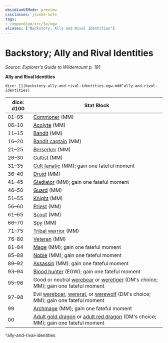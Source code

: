 ```yaml
---
obsidianUIMode: preview
cssclasses: json5e-note
tags:
- compendium/src/5e/egw
aliases: ["Backstory; Ally and Rival Identities"]
---
```

# Backstory; Ally and Rival Identities
*Source: Explorer's Guide to Wildemount p. 191* 

**Ally and Rival Identities**

`dice: [](backstory-ally-and-rival-identities-egw.md#^ally-and-rival-identities)`

| dice: d100 | Stat Block |
|------------|------------|
| 01–05 | [Commoner](2-Mechanics/CLI/bestiary/humanoid/commoner.md) (MM) |
| 06–10 | [Acolyte](2-Mechanics/CLI/bestiary/humanoid/acolyte.md) (MM) |
| 11–15 | [Bandit](2-Mechanics/CLI/bestiary/humanoid/bandit.md) (MM) |
| 16–20 | [Bandit captain](2-Mechanics/CLI/bestiary/humanoid/bandit-captain.md) (MM) |
| 21–25 | [Berserker](2-Mechanics/CLI/bestiary/humanoid/berserker.md) (MM) |
| 26–30 | [Cultist](2-Mechanics/CLI/bestiary/humanoid/cultist.md) (MM) |
| 31–35 | [Cult fanatic](2-Mechanics/CLI/bestiary/humanoid/cult-fanatic.md) (MM); gain one fateful moment |
| 36–40 | [Druid](2-Mechanics/CLI/bestiary/humanoid/druid.md) (MM) |
| 41–45 | [Gladiator](2-Mechanics/CLI/bestiary/humanoid/gladiator.md) (MM); gain one fateful moment |
| 46–50 | [Guard](2-Mechanics/CLI/bestiary/humanoid/guard.md) (MM) |
| 51–55 | [Knight](2-Mechanics/CLI/bestiary/humanoid/knight.md) (MM) |
| 56–60 | [Priest](2-Mechanics/CLI/bestiary/humanoid/priest.md) (MM) |
| 61–65 | [Scout](2-Mechanics/CLI/bestiary/humanoid/scout.md) (MM) |
| 66–70 | [Spy](2-Mechanics/CLI/bestiary/humanoid/spy.md) (MM) |
| 71–75 | [Tribal warrior](2-Mechanics/CLI/bestiary/humanoid/tribal-warrior.md) (MM) |
| 76–80 | [Veteran](2-Mechanics/CLI/bestiary/humanoid/veteran.md) (MM) |
| 81–84 | [Mage](2-Mechanics/CLI/bestiary/humanoid/mage.md) (MM); gain one fateful moment |
| 85–88 | [Noble](2-Mechanics/CLI/bestiary/humanoid/noble.md) (MM); gain one fateful moment |
| 89–92 | [Assassin](2-Mechanics/CLI/bestiary/humanoid/assassin.md) (MM); gain one fateful moment |
| 93–94 | [Blood hunter](2-Mechanics/CLI/bestiary/humanoid/blood-hunter-egw.md) (EGW); gain one fateful moment |
| 95–96 | Good or neutral [werebear](2-Mechanics/CLI/bestiary/humanoid/werebear.md) or [weretiger](2-Mechanics/CLI/bestiary/humanoid/weretiger.md) (DM's choice; MM); gain one fateful moment |
| 97–98 | Evil [wereboar](2-Mechanics/CLI/bestiary/humanoid/wereboar.md), [wererat](2-Mechanics/CLI/bestiary/humanoid/wererat.md), or [werewolf](2-Mechanics/CLI/bestiary/humanoid/werewolf.md) (DM's choice; MM); gain one fateful moment |
| 99 | [Archmage](2-Mechanics/CLI/bestiary/humanoid/archmage.md) (MM); gain one fateful moment |
| 00 | [Adult gold dragon](2-Mechanics/CLI/bestiary/dragon/adult-gold-dragon.md) or [adult red dragon](2-Mechanics/CLI/bestiary/dragon/adult-red-dragon.md) (DM's choice; MM); gain one fateful moment |
^ally-and-rival-identities